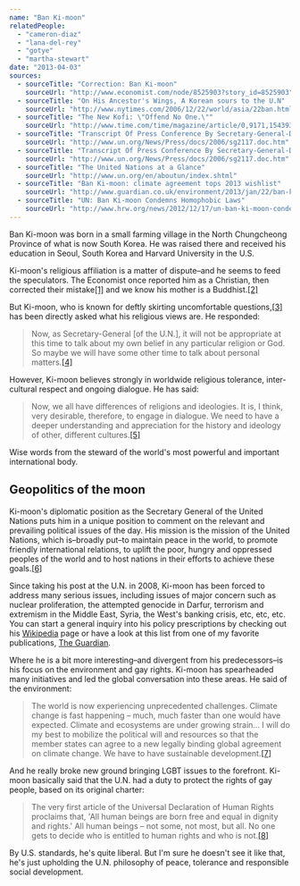 ```yaml
---
name: "Ban Ki-moon"
relatedPeople:
  - "cameron-diaz"
  - "lana-del-rey"
  - "gotye"
  - "martha-stewart"
date: "2013-04-03"
sources:
  - sourceTitle: "Correction: Ban Ki-moon"
    sourceUrl: "http://www.economist.com/node/8525903?story_id=8525903"
  - sourceTitle: "On His Ancestor's Wings, A Korean sours to the U.N"
    sourceUrl: "http://www.nytimes.com/2006/12/22/world/asia/22ban.html?ex=1324443600&en=78d0549ab6ed28c9&ei=5088&partner=rssnyt&emc=rss"
  - sourceTitle: "The New Kofi: \"Offend No One.\""
    sourceUrl: "http://www.time.com/time/magazine/article/0,9171,1543932,00.html"
  - sourceTitle: "Transcript Of Press Conference By Secretary-General-Designate Ban Ki-Moon At United Nations Headquarters, 13 October 2006"
    sourceUrl: "http://www.un.org/News/Press/docs/2006/sg2117.doc.htm"
  - sourceTitle: "Transcript Of Press Conference By Secretary-General-Designate Ban Ki-Moon At United Nations Headquarters, 13 October 2006"
    sourceUrl: "http://www.un.org/News/Press/docs/2006/sg2117.doc.htm"
  - sourceTitle: "The United Nations at a Glance"
    sourceUrl: "http://www.un.org/en/aboutun/index.shtml"
  - sourceTitle: "Ban Ki-moon: climate agreement tops 2013 wishlist"
    sourceUrl: "http://www.guardian.co.uk/environment/2013/jan/22/ban-ki-moon-climate-agreement"
  - sourceTitle: "UN: Ban Ki-moon Condemns Homophobic Laws"
    sourceUrl: "http://www.hrw.org/news/2012/12/17/un-ban-ki-moon-condemns-homophobic-laws"
---
```


Ban Ki-moon was born in a small farming village in the North Chungcheong Province of what is now South Korea. He was raised there and received his education in Seoul, South Korea and Harvard University in the U.S.

Ki-moon's religious affiliation is a matter of dispute–and he seems to feed the speculators. The Economist once reported him as a Christian, then corrected their mistake<a class="source-citation" href="http://www.economist.com/node/8525903?story_id=8525903" title="Correction: Ban Ki-moon">[1]</a> and we know his mother is a Buddhist.<a class="source-citation" href="http://www.nytimes.com/2006/12/22/world/asia/22ban.html?ex=1324443600&en=78d0549ab6ed28c9&ei=5088&partner=rssnyt&emc=rss" title="On His Ancestor&apos;s Wings, A Korean sours to the U.N">[2]</a>

But Ki-moon, who is known for deftly skirting uncomfortable questions,<a class="source-citation" href="http://www.time.com/time/magazine/article/0,9171,1543932,00.html" title="The New Kofi: &quot;Offend No One.&quot;">[3]</a> has been directly asked what his religious views are. He responded:

>Now, as Secretary-General [of the U.N.], it will not be appropriate at this time to talk about my own belief in any particular religion or God. So maybe we will have some other time to talk about personal matters.<a class="source-citation" href="http://www.un.org/News/Press/docs/2006/sg2117.doc.htm" title="Transcript Of Press Conference By Secretary-General-Designate Ban Ki-Moon At United Nations Headquarters, 13 October 2006">[4]</a>

However, Ki-moon believes strongly in worldwide religious tolerance, inter-cultural respect and ongoing dialogue. He has said:

>Now, we all have differences of religions and ideologies. It is, I think, very desirable, therefore, to engage in dialogue. We need to have a deeper understanding and appreciation for the history and ideology of other, different cultures.<a class="source-citation" href="http://www.un.org/News/Press/docs/2006/sg2117.doc.htm" title="Transcript Of Press Conference By Secretary-General-Designate Ban Ki-Moon At United Nations Headquarters, 13 October 2006">[5]</a>

Wise words from the steward of the world's most powerful and important international body.


## Geopolitics of the moon

Ki-moon's diplomatic position as the Secretary General of the United Nations puts him in a unique position to comment on the relevant and prevailing political issues of the day. His mission is the mission of the United Nations, which is–broadly put–to maintain peace in the world, to promote friendly international relations, to uplift the poor, hungry and oppressed peoples of the world and to host nations in their efforts to achieve these goals.<a class="source-citation" href="http://www.un.org/en/aboutun/index.shtml" title="The United Nations at a Glance">[6]</a>

Since taking his post at the U.N. in 2008, Ki-moon has been forced to address many serious issues, including issues of major concern such as nuclear proliferation, the attempted genocide in Darfur, terrorism and extremism in the Middle East, Syria, the West's banking crisis, etc, etc, etc. You can start a general inquiry into his policy prescriptions by checking out his [Wikipedia](http://en.wikipedia.org/wiki/Ban_Ki-moon#Family) page or have a look at this list from one of my favorite publications, [The Guardian](http://www.guardian.co.uk/world/ban-ki-moon).

Where he is a bit more interesting–and divergent from his predecessors–is his focus on the environment and gay rights. Ki-moon has spearheaded many initiatives and led the global conversation into these areas. He said of the environment:

>The world is now experiencing unprecedented challenges. Climate change is fast happening – much, much faster than one would have expected. Climate and ecosystems are under growing strain… I will do my best to mobilize the political will and resources so that the member states can agree to a new legally binding global agreement on climate change. We have to have sustainable development.<a class="source-citation" href="http://www.guardian.co.uk/environment/2013/jan/22/ban-ki-moon-climate-agreement" title="Ban Ki-moon: climate agreement tops 2013 wishlist">[7]</a>

And he really broke new ground bringing LGBT issues to the forefront. Ki-moon basically said that the U.N. had a duty to protect the rights of gay people, based on its original charter:

>The very first article of the Universal Declaration of Human Rights proclaims that, 'All human beings are born free and equal in dignity and rights.' All human beings – not some, not most, but all. No one gets to decide who is entitled to human rights and who is not.<a class="source-citation" href="http://www.hrw.org/news/2012/12/17/un-ban-ki-moon-condemns-homophobic-laws" title="UN: Ban Ki-moon Condemns Homophobic Laws">[8]</a>

By U.S. standards, he's quite liberal. But I'm sure he doesn't see it like that, he's just upholding the U.N. philosophy of peace, tolerance and responsible social development.